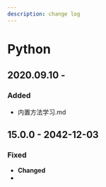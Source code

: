 ```yaml
---
description: change log
---
```


# Python

## 2020.09.10 -

### Added

* 内置方法学习.md

## 15.0.0 - 2042-12-03

### Fixed

* **Changed**
* 
